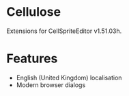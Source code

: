 # Cellulose
Extensions for CellSpriteEditor v1.51.03h.

# Features
- English (United Kingdom) localisation
- Modern browser dialogs